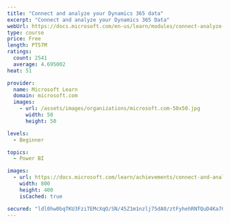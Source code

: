 ```yaml
---
title: "Connect and analyze your Dynamics 365 data​"
excerpt: "Connect and analyze your Dynamics 365 Data​"
webUrl: https://docs.microsoft.com/en-us/learn/modules/connect-analyze-dynamics-365-data/
type: course
price: Free
length: PT57M
ratings:
  count: 2541
  average: 4.695002
heat: 51

provider:
  name: Microsoft Learn
  domain: microsoft.com
  images:
    - url: /assets/images/organizations/microsoft.com-50x50.jpg
      width: 50
      height: 50

levels:
  - Beginner

topics:
  - Power BI

images:
  - url: https://docs.microsoft.com/learn/achievements/connect-and-analyze-your-microsoft-dynamics-365-data-social.png
    width: 800
    height: 400
    isCached: true

secured: "ldl0hw0bqTKU3FziTEMcXqO/SN/45Z1m1nzlj75dA0/ztFyhehRNTQuD4Ka7CcRQPwrn2ab9KnAIIifx8YWbg1nwFPKC0sFc8NDcGHHUWeMpGY9bEgkVPRS8b6wgzwbk9+YM3fTCxCrKfbQUg5FPvJ411MpeUw1mhq6KMoByP1Tc/bnVydBoWbjBQzZISjPeBDjJYR2FEgXZ0+NSNK4t9SBpQ9f4okRSXKLfzBDGc/MIxP15wXhV2G9rLgPA2zHMBRtkEAlOqwl2+rjci7mfJ7da+9Rq4r0dpVkDVTDEOxh5kgo7dgKZozS7LJZju2Afp1WGXo3W8Novgu03H3RPMUByIPO4CiX/e9WBCelmjUnNDH0IgnbIdjggFbe00tfX4Dr8IyKRlaZeSLVD1eqWfrOKfzbXFL+xI0hmynTh0Yc=;jA+9ruJRRXYS6K6yPMhoGw=="
---
```


